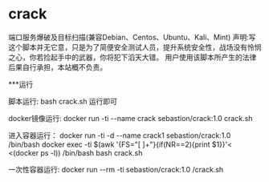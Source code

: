 # crack
端口服务爆破及目标扫描(兼容Debian、Centos、Ubuntu、Kali、Mint)
声明:写这个脚本并无它意，只是为了简便安全测试人员，提升系统安全性，战场没有怜悯之心，你若捡起手中的武器，你将犯下滔天大错。
用户使用该脚本所产生的法律后果自行承担，本站概不负责。

***运行

脚本运行:
bash crack.sh 运行即可

docker镜像运行:
docker run -ti --name crack sebastion/crack:1.0 crack.sh

进入容器运行：
docker run -ti -d --name crack1 sebastion/crack:1.0 /bin/bash
docker exec -ti $(awk '{FS="[ ]+"}{if(NR==2){print $1}}'< <(docker ps -l)) /bin/bash
bash crack.sh

一次性容器运行:
docker run --rm -ti sebastion/crack:1.0 /crack.sh
